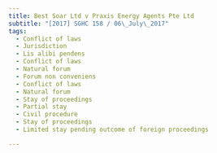 ```yaml
---
title: Best Soar Ltd v Praxis Energy Agents Pte Ltd 
subtitle: "[2017] SGHC 158 / 06\_July\_2017"
tags:
  - Conflict of laws
  - Jurisdiction
  - Lis alibi pendens
  - Conflict of laws
  - Natural forum
  - Forum non conveniens
  - Conflict of laws
  - Natural forum
  - Stay of proceedings
  - Partial stay
  - Civil procedure
  - Stay of proceedings
  - Limited stay pending outcome of foreign proceedings

---
```


